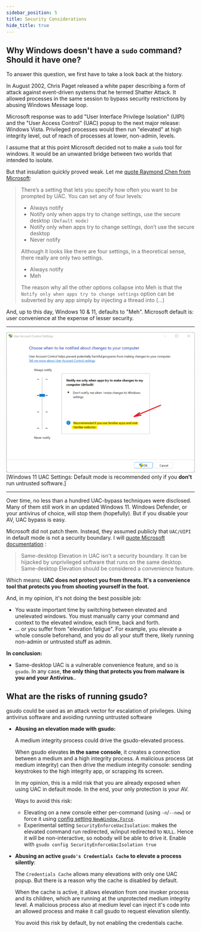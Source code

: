 ```yaml
---
sidebar_position: 5
title: Security Considerations
hide_title: true
---
```


## Why Windows doesn't have a `sudo` command? Should it have one?

To answer this question, we first have to take a look back at the history.

In August 2002, Chris Paget released a white paper describing a form of attack against event-driven systems that he termed Shatter Attack. It allowed processes in the same session to bypass security restrictions by abusing Windows Message loop.

Microsoft response was to add "User Interface Privilege Isolation" (UIPI) and the "User Access Control" (UAC) popup to the next major release: Windows Vista. Privileged processes would then run "elevated" at high integrity level, out of reach of processes at lower, non-admin, levels.

I assume that at this point Microsoft decided not to make a `sudo` tool for windows. It would be an unwanted bridge between two worlds that intended to isolate.

But that insulation quickly proved weak. Let me [quote Raymond Chen from Microsoft](https://devblogs.microsoft.com/oldnewthing/20160816-00/?p=94105):

> There’s a setting that lets you specify how often you want to be prompted by UAC. You can set any of four levels:
>
> - Always notify
> - Notify only when apps try to change settings, use the secure desktop `(Default mode)`
> - Notify only when apps try to change settings, don’t use the secure desktop
> - Never notify
>
> Although it looks like there are four settings, in a theoretical sense, there really are only two settings.
>
> - Always notify
> - Meh
>
> The reason why all the other options collapse into Meh is that the `Notify only when apps try to change settings` option can be subverted by any app simply by injecting a thread into (...)

And, up to this day, Windows 10 & 11, defaults to "Meh". Microsoft default is: user convenience at the expense of lesser security.

---
![Vista UAC](../static/img/Vista-UAC.png)
[Windows 11 UAC Settings: Default mode is recommended only if you **don't** run untrusted software.]

---

Over time, no less than a hundred UAC-bypass techniques were disclosed. Many of them still work in an updated Windows 11. Windows Defender, or your antivirus of choice, will stop them (hopefully). But if you disable your AV, UAC bypass is easy.

Microsoft did not patch them. Instead, they assumed publicly that `UAC/UIPI` in default mode is not a security boundary. I will [quote Microsoft documentation](https://docs.microsoft.com/en-us/troubleshoot/windows-server/windows-security/disable-user-account-control#:~:text=More%20important%2C%20Same%2Ddesktop%20Elevation,be%20considered%20a%20convenience%20feature.) :

> Same-desktop Elevation in UAC isn't a security boundary. It can be hijacked by unprivileged software that runs on the same desktop. Same-desktop Elevation should be considered a convenience feature.

Which means: <b>UAC does not protect you from threats. It's a convenience tool that protects you from shooting yourself in the foot. </b>

And, in my opinion, it's not doing the best possible job:

- You waste important time by switching between elevated and unelevated windows. You must manually carry your command and context to the elevated window, each time, back and forth.
- ... or you suffer from "elevation fatigue". For example, you elevate a whole console beforehand, and you do all your stuff there, likely running non-admin or untrusted stuff as admin.

**In conclusion:** 

- Same-desktop UAC is a vulnerable convenience feature, and so is `gsudo`. In any case, **the only thing that protects you from malware is you and your Antivirus.**.

## What are the risks of running gsudo?

gsudo could be used as an attack vector for escalation of privileges. Using antivirus software and avoiding running untrusted software

- **Abusing an elevation made with gsudo:**
  
  A medium integrity process could drive the gsudo-elevated process. 
  
  When gsudo elevates **in the same console**, it creates a connection between a medium and a high integrity process. A malicious process (at medium integrity) can then drive the medium integrity console: sending keystrokes to the high integrity app, or scrapping its screen.
  
  In my opinion, this is a mild risk that you are already exposed when using UAC in default mode. In the end, your only protection is your AV.

  Ways to avoid this risk:
  - Elevating on a new console either per-command (using `-n`/`--new`) or force it using [config setting `NewWindow.Force`](tips/elevation-in-new-window.md).
  - Experimental setting `SecurityEnforceUacIsolation`:
  makes the elevated command run redirected, w/input redirected to `NULL`. Hence it will be non-interactive, so nobody will be able to drive it. Enable with `gsudo config SecurityEnforceUacIsolation true`

- **Abusing an active `gsudo's Credentials Cache` to elevate a process silently**:

   The `Credentials Cache` allows many elevations with only one UAC popup. But there is a reason why the cache is disabled by default.

   When the cache is active, it allows elevation from one invoker process and its children, which are running at the unprotected medium integrity level. A malicious process also at medium level can inject it's code into an allowed process and make it call gsudo to request elevation silently.

   You avoid this risk by default, by not enabling the credentials cache.
